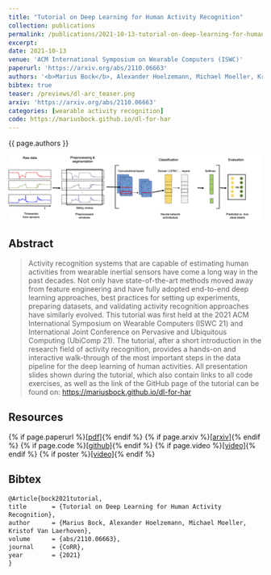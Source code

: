 ```yaml
---
title: "Tutorial on Deep Learning for Human Activity Recognition"
collection: publications
permalink: /publications/2021-10-13-tutorial-on-deep-learning-for-human-activtiy-recognition
excerpt: 
date: 2021-10-13
venue: 'ACM International Symposium on Wearable Computers (ISWC)'
paperurl: 'https://arxiv.org/abs/2110.06663'
authors: '<b>Marius Bock</b>, Alexander Hoelzemann, Michael Moeller, Kristof Van Laerhoven'
bibtex: true
teaser: /previews/dl-arc_teaser.png
arxiv: 'https://arxiv.org/abs/2110.06663'
categories: [wearable activity recognition]
code: https://mariusbock.github.io/dl-for-har
---
```


{{ page.authors }}

<img class="pub_teaser" src="../images/previews/dl-arc.png" alt="Teaser Image" title="teaser" />

## Abstract

> Activity recognition systems that are capable of estimating human activities from wearable inertial sensors have come a long way in the past decades. Not only have state-of-the-art methods moved away from feature engineering and have fully adopted end-to-end deep learning approaches, best practices for setting up experiments, preparing datasets, and validating activity recognition approaches have similarly evolved. This tutorial was first held at the 2021 ACM International Symposium on Wearable Computers (ISWC 21) and International Joint Conference on Pervasive and Ubiquitous Computing (UbiComp 21). The tutorial, after a short introduction in the research field of activity recognition, provides a hands-on and interactive walk-through of the most important steps in the data pipeline for the deep learning of human activities. All presentation slides shown during the tutorial, which also contain links to all code exercises, as well as the link of the GitHub page of the tutorial can be found on: https://mariusbock.github.io/dl-for-har

## Resources

{% if page.paperurl %}<a href=" {{ page.paperurl }} ">[pdf]</a>{% endif %} {% if page.arxiv %}<a href=" {{ page.arxiv }} ">[arxiv]</a>{% endif %} {% if page.code %}<a href=" {{ page.code }} ">[github]</a>{% endif %} {% if page.video %}<a href=" {{ page.video }} ">[video]</a>{% endif %} {% if poster %}<a href=" {{ page.poster }} ">[video]</a>{% endif %}

## Bibtex

    @Article{bock2021tutorial,
    title 		= {Tutorial on Deep Learning for Human Activity Recognition},
    author 		= {Marius Bock, Alexander Hoelzemann, Michael Moeller, Kristof Van Laerhoven},
    volume      = {abs/2110.06663},
    journal     = {CoRR},
    year 		= {2021}
    }

